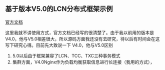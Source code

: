 ## 基于版本V5.0的LCN分布式框架示例

[官方文档](https://www.txlcn.org/zh-cn/docs/principle/control.html)

这里我就不讲使用方式，官方文档已经写的很清楚了。由于我以前用的版本是V4.0，他与V5.0相差很大，所以源码方面我还没有去研究，待以后有时间会在这写下研究心得。目前先大致说一下 V4.0，他与V5.0区别
1. 5.0以后由于框架兼容了LCN、TCC、TXC三种事务模式
2. 集群方面，V4.0Nginx作为负载均衡获取信息进行长连接（我用的方式），
